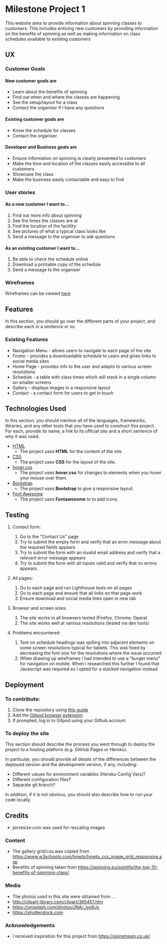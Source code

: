# Milestone Project 1
This website aims to provide information about spinning classes to customers. This includes enticing new customers by providing information on the benefits of spinning as well as making information on class schedules available to existing customers

## UX

### Customer Goals
#### New customer goals are
- Learn about the benefits of spinning
- Find out when and where the classes are happening
- See the setup/layout for a class
- Contact the organiser if I have any questions
#### Existing customer goals are
- Know the schedule for classes
- Contact the organiser
#### Developer and Business goals are
- Ensure information on spinning is clearly presented to customers
- Make the time and location of the classes easily accessible to all customers
- Showcase the class
- Make the business easily contactable and easy to find

### User stories
#### As a new customer I want to...
1. Find out more info about spinning
2. See the times the classes are at
3. Find the location of the facitlity
4. See pictures of what a typical class looks like
5. Send a message to the organiser to ask questions

#### As an existing customer I want to...
1. Be able to check the schedule online
2. Download a printable copy of the schedule
3. Send a message to the organiser

<!-- ![Info available on home screen](assets/readme-screenshots/home-spinning-info.png)

![Types of classes available with times](assets/readme-screenshots/classes-with-times.png)

![Photos from some of our classes](assets/readme-screenshots/photos-of-classes.png)

![Ways to find the facility and get in touch](assets/readme-screenshots/contact-page.png)

![Download the timetable](assets/readme-screenshots/footer-download-link.png) -->

### Wireframes
Wireframes can be viewed [here](wireframes/ms1.pdf)

## Features

In this section, you should go over the different parts of your project, and describe each in a sentence or so.
 
### Existing Features
- Navigation Menu - allows users to navigate to each page of the site
- Footer - provides a downloadable schedule to users and gives links to social media sites
- Home Page - provides info to the user and adapts to various screen resolutions
- Schedule - a table with class times which will stack in a single column on smaller screens
- Gallery - displays images in a responsive layout
- Contact - a contact form for users to get in touch

## Technologies Used

In this section, you should mention all of the languages, frameworks, libraries, and any other tools that you have used to construct this project. For each, provide its name, a link to its official site and a short sentence of why it was used.

- [HTML](https://www.w3.org/)
    - The project uses **HTML** for the content of the site.
- [CSS](https://www.w3.org/)
    - The project uses **CSS** for the layout of the site.
- [hover.css](https://cdnjs.com/libraries/hover.css/2.1.0)
    - The project uses **hover.css** for changes to elements when you hover your mouse over them.
- [Bootstrap](https://getbootstrap.com/)
    - The project uses **Bootstrap** to give a responsive layout.
- [Font Awesome](https://fontawesome.com/)
    - The project uses **Fontawesome** to to add icons.

## Testing

1. Contact form:
    1. Go to the "Contact Us" page
    2. Try to submit the empty form and verify that an error message about the required fields appears
    3. Try to submit the form with an invalid email address and verify that a relevant error message appears
    4. Try to submit the form with all inputs valid and verify that no errors appears.

2. All pages:
    1. Go to each page and run Lighthouse tests on all pages
    2. Go to each page and ensure that all links on that page work
    3. Ensure download and social media links open in new tab

3. Browser and screen sizes:
    1. The site works in all browsers tested (Firefox, Chrome, Opera)
    2. The site works well at various resolutions (tested via dev tools)

4. Problems encountered:
    1. Text on schedule headings was spilling into adjacent elements on some screen resolutions typical for tablets. This was fixed by decreasing the font size for the resolutions where the issue occurred
    2. When drawing up wireframes I had intended to use a "burger menu" for navigation on mobile. When I researched this further I found that Javascript was required so I opted for a stacked navigation instead

## Deployment

### To contribute:
1. Clone the repository using [this guide](https://docs.github.com/en/github/creating-cloning-and-archiving-repositories/cloning-a-repository)
2. Add the [Gitpod browser extension](https://www.gitpod.io/docs/browser-extension/)
3. If prompted, log in to Gitpod using your Github account

### To deploy the site


This section should describe the process you went through to deploy the project to a hosting platform (e.g. GitHub Pages or Heroku).

In particular, you should provide all details of the differences between the deployed version and the development version, if any, including:
- Different values for environment variables (Heroku Config Vars)?
- Different configuration files?
- Separate git branch?

In addition, if it is not obvious, you should also describe how to run your code locally.


## Credits
- picresize.com was used for rescaling images

### Content
- The gallery grid/css was copied from https://www.w3schools.com/howto/howto_css_image_grid_responsive.asp
- Benefits of spinning taken from https://spinning.eu/spinlife/the-top-10-benefits-of-spinning-class/

### Media
- The photos used in this site were obtained from ...
- http://clipart-library.com/clipart/365451.htm
- https://unsplash.com/photos/JNAr_lyo6Jo
- https://shutterstock.com


### Acknowledgements

- I received inspiration for this project from https://spinstream.co.uk/

